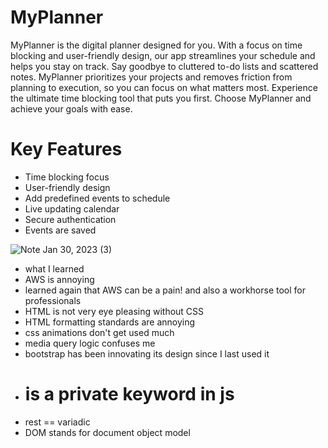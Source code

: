 # MyPlanner
MyPlanner is the digital planner designed for you. With a focus on time blocking and user-friendly design, our app streamlines your schedule and helps you stay on track. Say goodbye to cluttered to-do lists and scattered notes. MyPlanner prioritizes your projects and removes friction from planning to execution, so you can focus on what matters most. Experience the ultimate time blocking tool that puts you first. Choose MyPlanner and achieve your goals with ease.

# Key Features
- Time blocking focus
- User-friendly design
- Add predefined events to schedule
- Live updating calendar
- Secure authentication
- Events are saved

![Note Jan 30, 2023 (3)](https://user-images.githubusercontent.com/32444624/215682512-e8455a86-ff5e-4ff1-b843-99a4217a0194.jpg)

- what I learned
- AWS is annoying
- learned again that AWS can be a pain! and also a workhorse tool for professionals
- HTML is not very eye pleasing without CSS
- HTML formatting standards are annoying
- css animations don't get used much
- media query logic confuses me
- bootstrap has been innovating its design since I last used it
- # is a private keyword in js
- rest == variadic
- DOM stands for document object model
